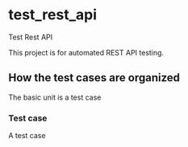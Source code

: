 # test_rest_api
Test Rest API

This project is for automated REST API testing.  

## How the test cases are organized  

The basic unit is a test case  

### Test case  

A test case 
